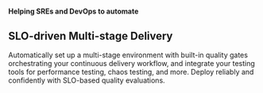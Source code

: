 #### Helping SREs and DevOps to automate

## SLO-driven Multi-stage Delivery
Automatically set up a multi-stage environment with built-in quality gates orchestrating your continuous delivery workflow, and integrate your testing tools for performance testing, chaos testing, and more. Deploy reliably and confidently with SLO-based quality evaluations.
